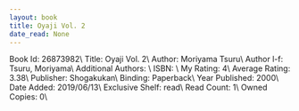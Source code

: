 ```yaml
---
layout: book
title: Oyaji Vol. 2
date_read: None
---
```


Book Id: 26873982\ 
Title: Oyaji Vol. 2\ 
Author: Moriyama Tsuru\ 
Author l-f: Tsuru, Moriyama\ 
Additional Authors: \ 
ISBN: \ 
My Rating: 4\ 
Average Rating: 3.38\ 
Publisher: Shogakukan\ 
Binding: Paperback\ 
Year Published: 2000\ 
Date Added: 2019/06/13\ 
Exclusive Shelf: read\ 
Read Count: 1\ 
Owned Copies: 0\ 

